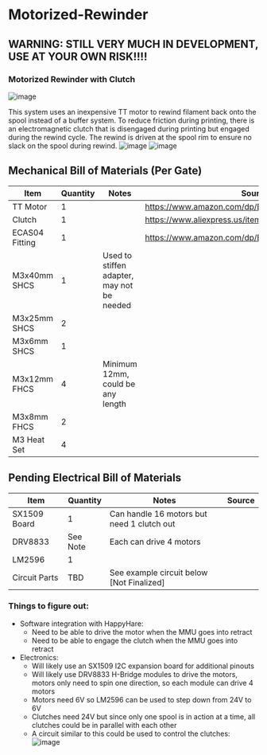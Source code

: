 # Motorized-Rewinder

## WARNING: STILL VERY MUCH IN DEVELOPMENT, USE AT YOUR OWN RISK!!!!
### Motorized Rewinder with Clutch
![image](https://github.com/juliusjj25/Motorized-Rewinder/assets/118471600/0ce2d7f8-e23a-4497-9682-00c0f56b82d2)

This system uses an inexpensive TT motor to rewind filament back onto the spool instead of a buffer system. To reduce friction during printing, there is an electromagnetic clutch that is disengaged during printing but engaged during the rewind cycle. The rewind is driven at the spool rim to ensure no slack on the spool during rewind. 
![image](https://github.com/juliusjj25/Motorized-Rewinder/assets/118471600/9dcd6422-6ecc-4b5d-8173-8c6b66ea7dd6)
![image](https://github.com/juliusjj25/Motorized-Rewinder/assets/118471600/ab354256-a75d-4d94-8fd8-9afac2fb6526)

## Mechanical Bill of Materials (Per Gate)
| Item            | Quantity | Notes                                      | Source                                               |
| --------------- | -------- | ------------------------------------------ | ---------------------------------------------------- |
| TT Motor        | 1        |                                            | https://www.amazon.com/dp/B0BJ22YVXW/                |
| Clutch          | 1        |                                            | https://www.aliexpress.us/item/3256805231540827.html |
| ECAS04 Fitting  | 1        |                                            | https://www.amazon.com/dp/B099NPWSFB/                |
| M3x40mm SHCS    | 1        | Used to stiffen adapter, may not be needed |                                                      |
| M3x25mm SHCS    | 2        |                                            |                                                      |
| M3x6mm SHCS     | 1        |                                            |                                                      |
| M3x12mm FHCS    | 4        | Minimum 12mm, could be any length          |                                                      |
| M3x8mm FHCS     | 2        |                                            |                                                      |
| M3 Heat Set     | 4        |                                            |                                                      |

## Pending Electrical Bill of Materials
| Item            | Quantity | Notes                                      | Source                                               |
| --------------- | -------- | ------------------------------------------ | ---------------------------------------------------- |
| SX1509 Board    | 1        | Can handle 16 motors but need 1 clutch out |                                                      |
| DRV8833         | See Note | Each can drive 4 motors                    |                                                      |
| LM2596          | 1        |                                            |                                                      |
| Circuit Parts   | TBD      | See example circuit below [Not Finalized]  |                                                      |

### Things to figure out:
- Software integration with HappyHare:
  -   Need to be able to drive the motor when the MMU goes into retract
  -   Need to be able to engage the clutch when the MMU goes into retract
- Electronics:
  -   Will likely use an SX1509 I2C expansion board for additional pinouts
  -   Will likely use DRV8833 H-Bridge modules to drive the motors, motors only need to spin one direction, so each module can drive 4 motors
  -   Motors need 6V so LM2596 can be used to step down from 24V to 6V
  -   Clutches need 24V but since only one spool is in action at a time, all clutches could be in parallel with each other
  -   A circuit similar to this could be used to control the clutches:
![image](https://github.com/juliusjj25/Motorized-Rewinder/assets/118471600/a1d88c90-322a-4eee-97c7-6bda4a43e0b4)
